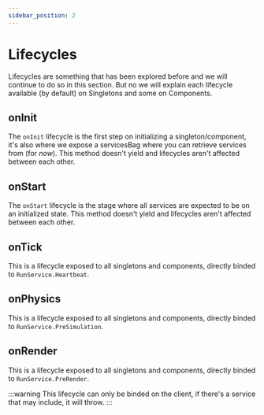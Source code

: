 ```yaml
---
sidebar_position: 2
---
```


# Lifecycles

Lifecycles are something that has been explored before and we will continue to do so in this section. But no we will explain each lifecycle available (by default) on Singletons and some on Components.

## onInit

The `onInit` lifecycle is the first step on initializing a singleton/component, it's also where we expose a servicesBag where you can retrieve services from (for *now*). This method doesn't yield and lifecycles aren't affected between each other.

## onStart 

The `onStart` lifecycle is the stage where all services are expected to be on an initialized state. This method doesn't yield and lifecycles aren't affected between each other.

## onTick

This is a lifecycle exposed to all singletons and components, directly binded to `RunService.Heartbeat`.

## onPhysics

This is a lifecycle exposed to all singletons and components, directly binded to `RunService.PreSimulation`.

## onRender

This is a lifecycle exposed to all singletons and components, directly binded to `RunService.PreRender`.

:::warning
This lifecycle can only be binded on the client, if there's a service that may include, it will throw.
:::